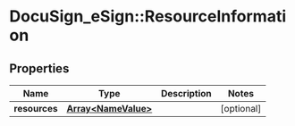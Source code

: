 # DocuSign_eSign::ResourceInformation

## Properties
Name | Type | Description | Notes
------------ | ------------- | ------------- | -------------
**resources** | [**Array&lt;NameValue&gt;**](NameValue.md) |  | [optional] 


